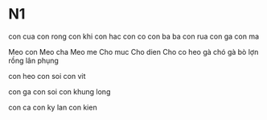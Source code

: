 # N1
con cua
con rong
con khi
con hac
con co
con ba ba
con rua
con ga
con ma

Meo con
Meo cha
Meo me
Cho muc
Cho dien
Cho co
heo gà chó
gà bò lợn
rồng lân phụng

con heo
con soi
con vit

con ga
con soi 
con khung long

con ca
con ky lan
con kien